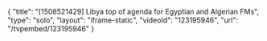 {
    "title": "[1508521429] Libya top of agenda for Egyptian and Algerian FMs",
    "type": "solo",
    "layout": "iframe-static",
    "videoId": "123195946",
    "url": "\/tvpembed\/123195946"
}
